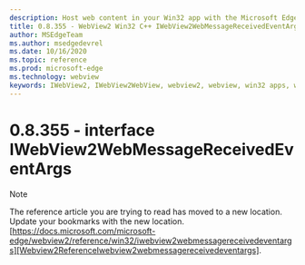 ```yaml
---
description: Host web content in your Win32 app with the Microsoft Edge WebView2 control
title: 0.8.355 - WebView2 Win32 C++ IWebView2WebMessageReceivedEventArgs
author: MSEdgeTeam
ms.author: msedgedevrel
ms.date: 10/16/2020
ms.topic: reference
ms.prod: microsoft-edge
ms.technology: webview
keywords: IWebView2, IWebView2WebView, webview2, webview, win32 apps, win32, edge
---
```


# 0.8.355 - interface IWebView2WebMessageReceivedEventArgs 

> [!NOTE]
> The reference article you are trying to read has moved to a new location.  
> Update your bookmarks with the new location.  
> [https://docs.microsoft.com/microsoft-edge/webview2/reference/win32/iwebview2webmessagereceivedeventargs][Webview2ReferenceIwebview2webmessagereceivedeventargs].  

[Webview2ReferenceIwebview2webmessagereceivedeventargs]: /microsoft-edge/webview2/reference/win32/iwebview2webmessagereceivedeventargs "interface IWebView2WebMessageReceivedEventArgs | Microsoft Docs"
